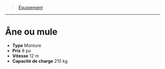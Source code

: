 ﻿---
!EquipmentItem
Type: Monture
Price: 8 po
WeightCapacity: 210 kg
Speed: 12 m
Id: equipment_hd.md#Âne-ou-mule
ParentLink: equipment_hd.md#Équipement
Name: Âne ou mule
ParentName: Équipement
NameLevel: 1
Attributes: {}
---
> [Équipement](hd_equipment.md)

---

# Âne ou mule

- **Type** Monture
- **Prix** 8 po
- **Vitesse** 12 m
- **Capacité de charge** 210 kg

